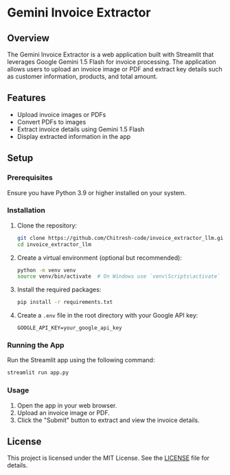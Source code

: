 # Gemini Invoice Extractor

## Overview
The Gemini Invoice Extractor is a web application built with Streamlit that leverages Google Gemini 1.5 Flash for invoice processing. The application allows users to upload an invoice image or PDF and extract key details such as customer information, products, and total amount.

## Features
- Upload invoice images or PDFs
- Convert PDFs to images
- Extract invoice details using Gemini 1.5 Flash
- Display extracted information in the app

## Setup

### Prerequisites
Ensure you have Python 3.9 or higher installed on your system.

### Installation
1. Clone the repository:
   ```bash
   git clone https://github.com/Chitresh-code/invoice_extractor_llm.git
   cd invoice_extractor_llm
   ```

2. Create a virtual environment (optional but recommended):
   ```bash
   python -m venv venv
   source venv/bin/activate  # On Windows use `venv\Scripts\activate`
   ```

3. Install the required packages:
   ```bash
   pip install -r requirements.txt
   ```

4. Create a `.env` file in the root directory with your Google API key:
   ```env
   GOOGLE_API_KEY=your_google_api_key
   ```

### Running the App
Run the Streamlit app using the following command:
```bash
streamlit run app.py
```

### Usage
1. Open the app in your web browser.
2. Upload an invoice image or PDF.
3. Click the "Submit" button to extract and view the invoice details.

## License
This project is licensed under the MIT License. See the [LICENSE](LICENSE) file for details.
